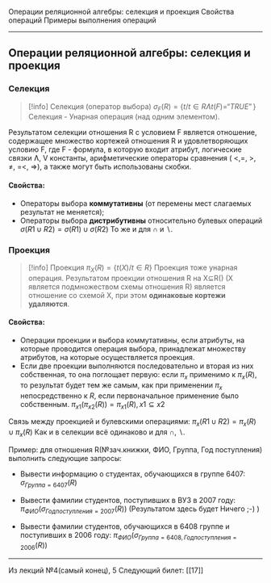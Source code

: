 Операции реляционной алгебры: селекция и проекция
Свойства операций
Примеры выполнения операций

---
## Операции реляционной алгебры: селекция и проекция
### Селекция

>[!info] Селекция (оператор выбора)
>$σ_F(R)=\{t/t \in R Ʌ t(F)= “TRUE”\}$
>Селекция - Унарная операция (над одним элементом).

Результатом селекции отношения R с условием F является отношение, содержащее множество кортежей отношения R и удовлетворяющих условию F,
где F - формула, в которую входит атрибут, логические связки Ʌ, V константы, арифметические операторы сравнения ( <,=, >, ≠, =<, =>), а также могут быть использованы скобки.

#### Свойства:
- Операторы выбора **коммутативны** (от перемены мест слагаемых результат не меняется);
- Операторы выбора **дистрибутивны** относительно булевых операций
$σ(R1∪R2) = σ(R1) ∪ σ(R2)$
То же и для ∩ и ∖.

### Проекция

>[!info] Проекция
>$π_X(R) = \{t(X)/t \in R\}$
>Проекция тоже унарная операция. Результатом проекции отношения R на X⊆R() (X является подмножеством схемы отношения R) является отношение со схемой X, при этом **одинаковые кортежи удаляются**.

#### Свойства:
- Операции проекции и выбора коммутативны, если атрибуты, на которые проводится операция выбора, принадлежат множеству атрибутов, на которые осуществляется проекция.
- Если две проекции выполняются последовательно и вторая из них собственная, то она поглощает первую: если $π_х$ применимо к $π_х(R)$, то результат будет тем же самым, как при применении $π_х$ непосредственно к $R$, если первоначальное применение было собственным. $π_{x1}(π_{x2}(R)) = π_{x1}(R), x1⊆x2$

Связь между проекцией и булевскими операциями:
$π_x(R1∪R2) = π_x(R)∪ π_x(R)$
Как и в селекции всё одинаково и для ∩, ∖.


Пример: для отношения R(№зач.книжки, ФИО, Группа, Год поступления) выполнить следующие запросы:
- Вывести информацию о студентах, обучающихся в группе 6407:
$σ_{Группа=6407}(R)$

- Вывести фамилии студентов, поступивших в ВУЗ в 2007 году:
$π_{ФИО} (σ_{Год поступления=2007}(R))$
(Результатом здесь будет Ничего ;-) )

- Вывести фамилии студентов, обучающихся в 6408 группе и поступивших в 2006 году: $π_{ФИО}(σ_{Группа=6408, Год поступления=2006}(R))$

---

Из лекций №4(самый конец), 5
Следующий билет: [[17]]

